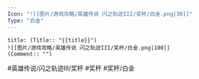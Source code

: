 ```yaml
---
Icon: "![[图片/游戏攻略/英雄传说 闪之轨迹III/奖杯/白金.png|30]]"
Type: "白金"
---
```

```ad-ed-sen-3-platinum
title: (Title:: "{{title}}")
![[图片/游戏攻略/英雄传说 闪之轨迹III/奖杯/白金.png|100]]
(Comment:: "")
```

#英雄传说/闪之轨迹III/奖杯  #奖杯 #奖杯/白金